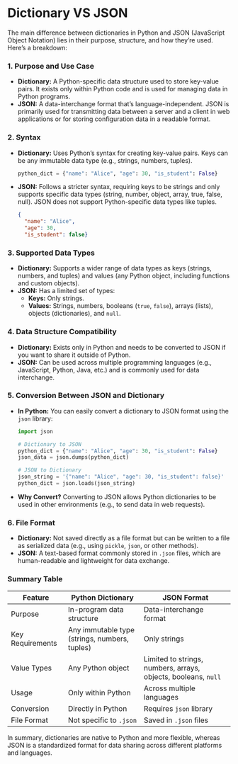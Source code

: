 # Dictionary VS JSON

The main difference between dictionaries in Python and JSON (JavaScript Object Notation) lies in their purpose, structure, and how they’re used. Here’s a breakdown:

### 1. **Purpose and Use Case**

- **Dictionary:** A Python-specific data structure used to store key-value pairs. It exists only within Python code and is used for managing data in Python programs.
- **JSON:** A data-interchange format that’s language-independent. JSON is primarily used for transmitting data between a server and a client in web applications or for storing configuration data in a readable format.

### 2. **Syntax**

- **Dictionary:** Uses Python’s syntax for creating key-value pairs. Keys can be any immutable data type (e.g., strings, numbers, tuples).
    
    ```python
    python_dict = {"name": "Alice", "age": 30, "is_student": False}
    ```
    
- **JSON:** Follows a stricter syntax, requiring keys to be strings and only supports specific data types (string, number, object, array, true, false, null). JSON does not support Python-specific data types like tuples.
    
    ```json
    {
      "name": "Alice",
      "age": 30,
      "is_student": false}
    
    ```
    

### 3. **Supported Data Types**

- **Dictionary:** Supports a wider range of data types as keys (strings, numbers, and tuples) and values (any Python object, including functions and custom objects).
- **JSON:** Has a limited set of types:
    - **Keys:** Only strings.
    - **Values:** Strings, numbers, booleans (`true`, `false`), arrays (lists), objects (dictionaries), and `null`.

### 4. **Data Structure Compatibility**

- **Dictionary:** Exists only in Python and needs to be converted to JSON if you want to share it outside of Python.
- **JSON:** Can be used across multiple programming languages (e.g., JavaScript, Python, Java, etc.) and is commonly used for data interchange.

### 5. **Conversion Between JSON and Dictionary**

- **In Python:** You can easily convert a dictionary to JSON format using the `json` library:
    
    ```python
    import json
    
    # Dictionary to JSON
    python_dict = {"name": "Alice", "age": 30, "is_student": False}
    json_data = json.dumps(python_dict)
    
    # JSON to Dictionary
    json_string = '{"name": "Alice", "age": 30, "is_student": false}'
    python_dict = json.loads(json_string)
    ```
    
- **Why Convert?** Converting to JSON allows Python dictionaries to be used in other environments (e.g., to send data in web requests).

### 6. **File Format**

- **Dictionary:** Not saved directly as a file format but can be written to a file as serialized data (e.g., using `pickle`, `json`, or other methods).
- **JSON:** A text-based format commonly stored in `.json` files, which are human-readable and lightweight for data exchange.

### Summary Table

| Feature | Python Dictionary | JSON Format |
| --- | --- | --- |
| Purpose | In-program data structure | Data-interchange format |
| Key Requirements | Any immutable type (strings, numbers, tuples) | Only strings |
| Value Types | Any Python object | Limited to strings, numbers, arrays, objects, booleans, `null` |
| Usage | Only within Python | Across multiple languages |
| Conversion | Directly in Python | Requires `json` library |
| File Format | Not specific to `.json` | Saved in `.json` files |

In summary, dictionaries are native to Python and more flexible, whereas JSON is a standardized format for data sharing across different platforms and languages.